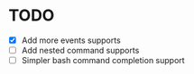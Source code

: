 # TODO

- [x] Add more events supports
- [ ] Add nested command supports
- [ ] Simpler bash command completion support
